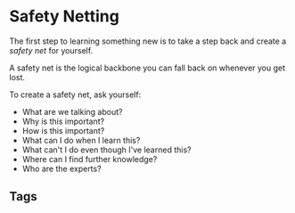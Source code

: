 # Safety Netting

The first step to learning something new is to take a step back and create a *safety net* for yourself.  

A safety net is the logical backbone you can fall back on whenever you get lost.  

To create a safety net, ask yourself:

* What are we talking about? 
* Why is this important?  
* How is this important?  
* What can I do when I learn this?  
* What can't I do even though I've learned this?  
* Where can I find further knowledge?  
* Who are the experts?

## Tags
